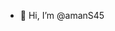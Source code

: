 - 👋 Hi, I’m @amanS45
<!---
amanS45/amanS45 is a ✨ special ✨ repository because its `README.md` (this file) appears on your GitHub profile.
You can click the Preview link to take a look at your changes.
--->
